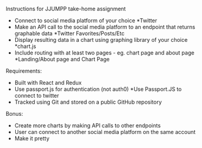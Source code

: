Instructions for JJUMPP take-home assignment

- Connect to social media platform of your choice
  *Twitter
- Make an API call to the social media platform to an endpoint that returns graphable data
  *Twitter Favorites/Posts/Etc
- Display resulting data in a chart using graphing library of your choice
  *chart.js 
- Include routing with at least two pages - eg. chart page and about page
  *Landing/About page and Chart Page

Requirements:
- Built with React and Redux
- Use passport.js for authentication (not auth0)
  *Use Passport.JS to connect to twitter
- Tracked using Git and stored on a public GitHub repository

Bonus:
- Create more charts by making API calls to other endpoints
- User can connect to another social media platform on the same account
- Make it pretty
